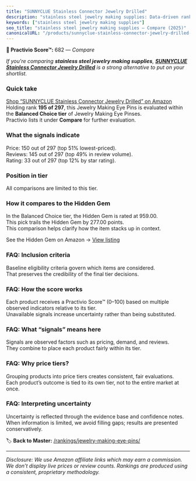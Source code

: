 ```yaml
---
title: "SUNNYCLUE Stainless Connector Jewelry Drilled"
description: "stainless steel jewelry making supplies: Data-driven ranking using the Practivio Score™. Positioned by quality, value, demand, findability, momentum."
keywords: ["stainless steel jewelry making supplies"]
seo_title: "stainless steel jewelry making supplies — Compare (2025)"
canonicalURL: "/products/sunnyclue-stainless-connector-jewelry-drilled-B0C3D1BGQV/"
---
```


**🛒 Practivio Score™:** 682 — _Compare_


*If you're comparing **stainless steel jewelry making supplies**, **[SUNNYCLUE Stainless Connector Jewelry Drilled](https://www.amazon.com/dp/B0C3D1BGQV?tag=practivio-20)** is a strong alternative to put on your shortlist.*
### Quick take
[Shop “SUNNYCLUE Stainless Connector Jewelry Drilled” on Amazon](https://www.amazon.com/dp/B0C3D1BGQV?tag=practivio-20)
Holding rank **195 of 297**, this Jewelry Making Eye Pins is evaluated within the **Balanced Choice tier** of Jewelry Making Eye Pinses.  
Practivio lists it under **Compare** for further evaluation.

### What the signals indicate
Price: 150 out of 297 (top 51% lowest-priced).  
Reviews: 145 out of 297 (top 49% in review volume).  
Rating: 33 out of 297 (top 12% by star rating).  

### Position in tier
All comparisons are limited to this tier.

### How it compares to the Hidden Gem
In the Balanced Choice tier, the Hidden Gem is rated at 959.00.  
This pick trails the Hidden Gem by 277.00 points.  
This comparison helps clarify how the item stacks up in context.  

See the Hidden Gem on Amazon → [View listing](https://www.amazon.com/dp/B0B4JPSQLG?tag=practivio-20)

### FAQ: Inclusion criteria
Baseline eligibility criteria govern which items are considered.  
That preserves the credibility of the final tier decisions.

### FAQ: How the score works
Each product receives a Practivio Score™ (0–100) based on multiple observed indicators relative to its tier.  
Unavailable signals increase uncertainty rather than being substituted.

### FAQ: What “signals” means here
Signals are observed factors such as pricing, demand, and reviews.  
They combine to place each product fairly within its tier.

### FAQ: Why price tiers?
Grouping products into price tiers creates consistent, fair evaluations.  
Each product’s outcome is tied to its own tier, not to the entire market at once.

### FAQ: Interpreting uncertainty
Uncertainty is reflected through the evidence base and confidence notes.  
When information is limited, we avoid filling gaps; results are presented conservatively.

<!-- Missing template for Compare/CompareWithinPriceClass -->


🏷️ **Back to Master:** [/rankings/jewelry-making-eye-pins/](/rankings/jewelry-making-eye-pins/)

---
_Disclosure: We use Amazon affiliate links which may earn a commission. We don’t display live prices or review counts. Rankings are produced using a consistent, proprietary methodology._
